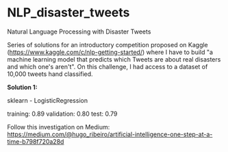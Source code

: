 # NLP_disaster_tweets
Natural Language Processing with Disaster Tweets

Series of solutions for an introductory competition proposed on Kaggle (https://www.kaggle.com/c/nlp-getting-started/) where I have to build "a machine learning model that predicts which Tweets are about real disasters and which one's aren't". On this challenge, I had access to a dataset of 10,000 tweets hand classified.


<b>Solution 1: </b>

sklearn - LogisticRegression

training: 0.89
validation: 0.80
test: 0.79



Follow this investigation on Medium: https://medium.com/@hugo_ribeiro/artificial-intelligence-one-step-at-a-time-b798f720a28d
